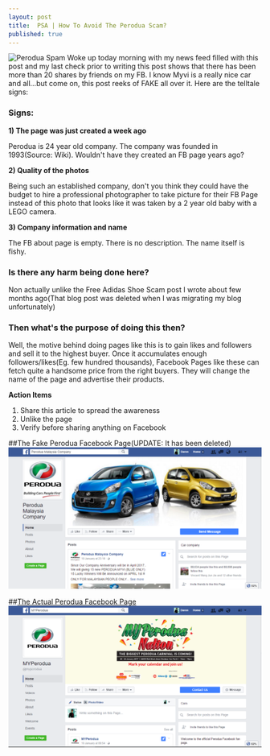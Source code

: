 ```yaml
---
layout: post
title:  PSA | How To Avoid The Perodua Scam?
published: true
---
```


![Perodua Spam](/images/p1.jpg)
Woke up today morning with my news feed filled with this post and my last check prior to writing this post shows that there has been more than 20 shares by friends on my FB. I know Myvi is a really nice car and all...but come on, this post reeks of FAKE all over it. Here are the telltale signs:

### Signs:
**1) The page was just created a week ago**

Perodua is 24 year old company. The company was founded in 1993(Source: Wiki). Wouldn't have they created an FB page years ago? 

**2) Quality of the photos**

Being such an established company, don't you think they could have the budget to hire a professional photographer to take picture for their FB Page instead of this photo that looks like it was taken by a 2 year old baby with a LEGO camera.

**3) Company information and name**

The FB about page is empty. There is no description. The name itself is fishy.

### Is there any harm being done here?
Non actually unlike the Free Adidas Shoe Scam post I wrote about few months ago(That blog post was deleted when I was migrating my blog unfortunately)

### Then what's the purpose of doing this then?
Well, the motive behind doing pages like this is to gain likes and followers and sell it to the highest buyer. Once it accumulates enough followers/likes(Eg. few hundred thousands), Facebook Pages like these can fetch quite a handsome price from the right buyers. They will change the name of the page and advertise their products.

**Action Items**

1. Share this article to spread the awareness
2. Unlike the page
3. Verify before sharing anything on Facebook



##The Fake Perodua Facebook Page(UPDATE: It has been deleted)
![Perodua Spam](/images/p2.PNG)


##[The Actual Perodua Facebook Page](https://www.facebook.com/myperodua)
![Perodua Spam](/images/p3.PNG)
